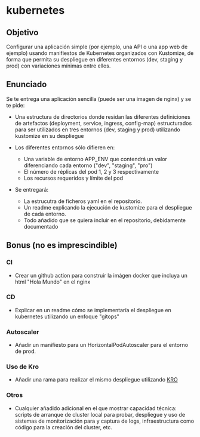 # kubernetes

## Objetivo
Configurar una aplicación simple (por ejemplo, una API o una app web de ejemplo) usando manifiestos de Kubernetes organizados con Kustomize, de forma que permita su despliegue en diferentes entornos (dev, staging y prod) con variaciones mínimas entre ellos.

## Enunciado
Se te entrega una aplicación sencilla (puede ser una imagen de nginx) y se te pide:

* Una estructura de directorios donde residan las diferentes definiciones de artefactos (deployment, service, ingress, config-map) estructurados para ser utilizados en tres entornos (dev, staging y prod) utilizando kustomize en su despliegue

* Los diferentes entornos sólo difieren en:
  * Una variable de entorno APP_ENV que contendrá un valor diferenciando cada entorno ("dev", "staging", "pro")
  * El número de réplicas del pod 1, 2 y 3 respectivamente
  * Los recursos requeridos y límite del pod

* Se entregará:
  * La estrucutra de ficheros yaml en el repositorio.
  * Un readme explicando la ejecución de kustomize para el despliegue de cada entorno.
  * Todo añadido que se quiera incluir en el repositorio, debidamente documentado

## Bonus (no es imprescindible)
### CI
* Crear un github action para construir la imágen docker que incluya un html "Hola Mundo" en el nginx
### CD
* Explicar en un readme cómo se implementaría el despliegue en kubernetes utilizando un enfoque "gitops" 
### Autoscaler
* Añadir un manifiesto para un HorizontalPodAutoscaler para el entorno de prod.
### Uso de Kro
* Añadir una rama para realizar el mismo despliegue utilizando [KRO](https://github.com/kro-run/kro)
### Otros
* Cualquier añadido adicional en el que mostrar capacidad técnica: scripts de arranque de cluster local para probar, despliegue y uso de sistemas de monitorización para y captura de logs, infraestructura como código para la creación del cluster, etc.
